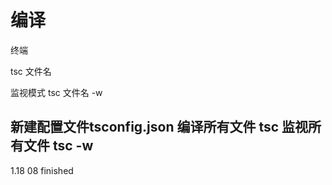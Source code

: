 # 编译

终端

tsc 文件名

监视模式
tsc 文件名 -w

新建配置文件tsconfig.json
编译所有文件 tsc
监视所有文件 tsc -w
------

1.18 08 finished
